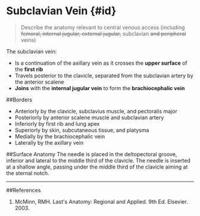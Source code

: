 # Subclavian Vein {#id}
> Describe the anatomy relevant to central venous access (including ~~femoral, internal jugular, external jugular,~~ subclavian ~~and peripheral~~ veins)

The subclavian vein:
* Is a continuation of the axillary vein as it crosses the **upper surface** of the **first rib**
* Travels posterior to the clavicle, separated from the subclavian artery by the anterior scalene
* **Joins** with the **internal jugular vein** to form the **brachiocephalic vein**


##Borders
* Anteriorly by the clavicle, subclavius muscle, and pectoralis major
* Posteriorly by anterior scalene muscle and subclavian artery
* Inferiorly by first rib and lung apex
* Superiorly by skin, subcutaneous tissue, and platysma
* Medially by the brachiocephalic vein
* Laterally by the axillary vein

##Surface Anatomy
The needle is placed in the deltopectoral groove, inferior and lateral to the middle third of the clavicle. The needle is inserted at a shallow angle, passing under the middle third of the clavicle aiming at the sternal notch.


---
##References
1. McMinn, RMH. Last's Anatomy: Regional and Applied. 9th Ed. Elsevier. 2003.
